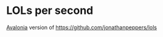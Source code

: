 # LOLs per second

[Avalonia](https://github.com/AvaloniaUI/Avalonia) version of https://github.com/jonathanpeppers/lols
